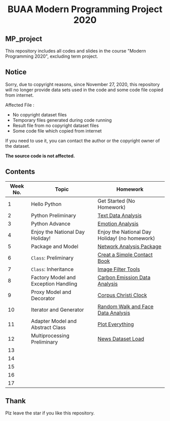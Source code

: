 <h1 align='center'>
    BUAA Modern Programming Project 2020
</h1>

## MP_project

This repository includes all codes and slides in the course "Modern Programming 2020", excluding term project.

## Notice
Sorry, due to copyright reasons, since November 27, 2020, this repository will no longer provide data sets used in the code and some code file copied from internet.

Affected File :
- No copyright dataset files
- Temporary files generated during code running
- Result file from no copyright dataset files
- Some code file which copied from internet

If you need to use it, you can contact the author or the copyright owner of the dataset.

**The source code is not affected.**

## Contents

| Week No. | Topic | Homework |
| ------- | ------- | ------- |
| 1  | Hello Python | Get Started (No Homework) |
| 2  | Python Preliminary | [Text Data Analysis](https://github.com/HoBeedzc/MP_project/tree/master/week%202) |
| 3  | Python Advance | [Emotion Analysis](https://github.com/HoBeedzc/MP_project/tree/master/week%203) |
| 4  | Enjoy the National Day Holiday! |   Enjoy the National Day Holiday! (no homework)|
| 5  | Package and Model | [Network Analysis Package](https://github.com/HoBeedzc/MP_project/tree/master/week%205)|
| 6  | `Class`: Preliminary | [Creat a Simple Contact Book](https://github.com/HoBeedzc/MP_project/tree/master/week%206)|
| 7  | `Class`: Inheritance | [Image Filter Tools](https://github.com/HoBeedzc/MP_project/tree/master/week%207)|
| 8  | Factory Model and Exception Handling | [Carbon Emission Data Analysis](https://github.com/HoBeedzc/MP_project/tree/master/week%208)|
| 9  | Proxy Model and Decorator | [Corpus Christi Clock](https://github.com/HoBeedzc/MP_project/tree/master/week%209)|
| 10 | Iterator and Generator | [Random Walk and Face Data Analysis](https://github.com/HoBeedzc/MP_project/tree/master/week%210)|
| 11 | Adapter Model and Abstract Class | [Plot Everything](https://github.com/HoBeedzc/MP_project/tree/master/week%2011)|
| 12 | Multiprocessing Preliminary | [News Dataset Load](https://github.com/HoBeedzc/MP_project/tree/master/week%2012)|
| 13 |  |  |
| 14 |  |  |
| 15 |  |  |
| 16 |  |  |
| 17 |  |  |

## Thank

Plz leave the star if you like this repository.
